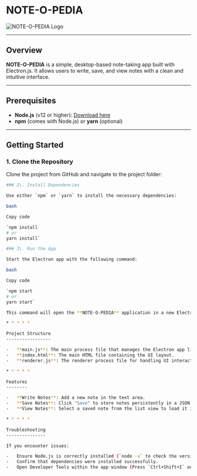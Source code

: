 # NOTE-O-PEDIA

![NOTE-O-PEDIA Logo](https://github.com/user-attachments/assets/fe73b0c9-89d2-42de-9b6e-04e664d8d03e)

---

## Overview

**NOTE-O-PEDIA** is a simple, desktop-based note-taking app built with Electron.js. It allows users to write, save, and view notes with a clean and intuitive interface.

---

## Prerequisites

- **Node.js** (v12 or higher): [Download here](https://nodejs.org/)
- **npm** (comes with Node.js) or **yarn** (optional)

---

## Getting Started

### 1. Clone the Repository

Clone the project from GitHub and navigate to the project folder:

```bash
### 2\. Install Dependencies

Use either `npm` or `yarn` to install the necessary dependencies:

bash

Copy code

`npm install
# or
yarn install`

### 3\. Run the App

Start the Electron app with the following command:

bash

Copy code

`npm start
# or
yarn start`

This command will open the **NOTE-O-PEDIA** application in a new Electron window.

* * * * *

Project Structure
-----------------

-   **main.js**: The main process file that manages the Electron app lifecycle and handles saving/loading notes.
-   **index.html**: The main HTML file containing the UI layout.
-   **renderer.js**: The renderer process file for handling UI interactions and communicating with `main.js` via `ipcRenderer`.

* * * * *

Features
--------

-   **Write Notes**: Add a new note in the text area.
-   **Save Notes**: Click "Save" to store notes persistently in a JSON file.
-   **View Notes**: Select a saved note from the list view to load it in the text area.

* * * * *

Troubleshooting
---------------

If you encounter issues:

-   Ensure Node.js is correctly installed (`node -v` to check the version).
-   Confirm that dependencies were installed successfully.
-   Open Developer Tools within the app window (Press `Ctrl+Shift+I` on Windows/Linux or `Cmd+Option+I` on macOS) to view any error logs.

